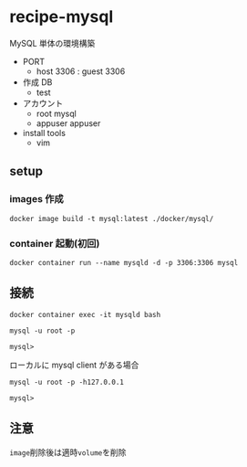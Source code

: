 # recipe-mysql

MySQL 単体の環境構築

- PORT
  - host 3306 : guest 3306
- 作成 DB
  - test
- アカウント
  - root mysql
  - appuser appuser
- install tools
  - vim

## setup

### images 作成

```
docker image build -t mysql:latest ./docker/mysql/
```

### container 起動(初回)

```
docker container run --name mysqld -d -p 3306:3306 mysql
```

## 接続

```
docker container exec -it mysqld bash

mysql -u root -p

mysql>
```

ローカルに mysql client がある場合

```
mysql -u root -p -h127.0.0.1

mysql>
```

## 注意

`image`削除後は適時`volume`を削除

